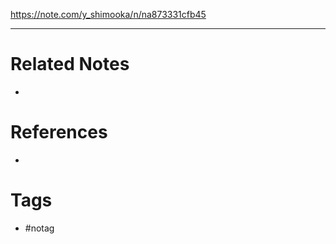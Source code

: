 https://note.com/y_shimooka/n/na873331cfb45

---
# Related Notes
- 

# References
- 

# Tags
- #notag